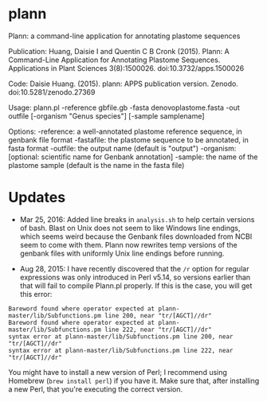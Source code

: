 # plann
Plann: a command-line application for annotating plastome sequences

Publication: Huang, Daisie I and Quentin C B Cronk (2015). Plann: A Command-Line Application for Annotating Plastome Sequences. Applications in Plant Sciences 3(8):1500026. doi:10.3732/apps.1500026

Code: Daisie Huang. (2015). plann: APPS publication version. Zenodo. doi:10.5281/zenodo.27369

Usage:
    plann.pl -reference gbfile.gb -fasta denovoplastome.fasta -out outfile
    [-organism "Genus species"] [-sample samplename]

Options:
      -reference:       a well-annotated plastome reference sequence, in genbank file format
      -fastafile:       the plastome sequence to be annotated, in fasta format
      -outfile:         the output name (default is "output")
      -organism:        [optional: scientific name for Genbank annotation]
      -sample:          the name of the plastome sample (default is the name in the fasta file)

# Updates
- Mar 25, 2016: 
	Added line breaks in `analysis.sh` to help certain versions of bash.
	Blast on Unix does not seem to like Windows line endings, which seems weird because the Genbank files downloaded from NCBI seem to come with them. Plann now rewrites temp versions of the genbank files with uniformly Unix line endings before running.
	
- Aug 28, 2015: 
	I have recently discovered that the `/r` option for regular expressions was only introduced in Perl v5.14, so versions earlier than that will fail to compile Plann.pl properly. If this is the case, you will get this error:

```
Bareword found where operator expected at plann-master/lib/Subfunctions.pm line 200, near "tr/[AGCT]//dr"
Bareword found where operator expected at plann-master/lib/Subfunctions.pm line 222, near "tr/[AGCT]//dr"
syntax error at plann-master/lib/Subfunctions.pm line 200, near "tr/[AGCT]//dr"
syntax error at plann-master/lib/Subfunctions.pm line 222, near "tr/[AGCT]//dr"
```

You might have to install a new version of Perl; I recommend using Homebrew (`brew install perl`) if you have it. Make sure that, after installing a new Perl, that you're executing the correct version.
